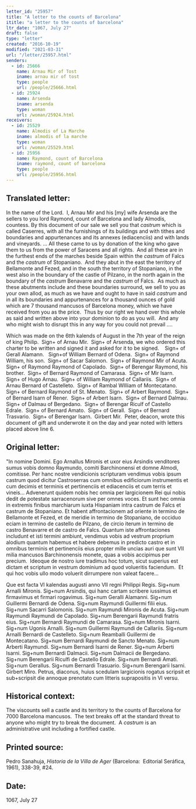 ```yaml
---
letter_id: "25957"
title: "A letter to the counts of Barcelona"
ititle: "a letter to the counts of barcelona"
ltr_date: "1067, July 27"
draft: false
type: "letter"
created: "2016-10-19"
modified: "2021-03-31"
url: "/letter/25957.html"
senders:
  - id: 25666
    name: Arnau Mir of Tost
    iname: arnau mir of tost
    type: people
    url: /people/25666.html
  - id: 25924
    name: Arsenda
    iname: arsenda
    type: woman
    url: /woman/25924.html
receivers:
  - id: 25529
    name: Almodis of La Marche
    iname: almodis of la marche
    type: woman
    url: /woman/25529.html
  - id: 25956
    name: Raymond, count of Barcelona
    iname: raymond, count of barcelona
    type: people
    url: /people/25956.html
---
```

<h2> Translated letter:</h2><p class="m94801656600299378gmail-msobodytext">In the name of the Lord.&nbsp; I, Arnau Mir and his [my] wife Arsenda are the sellers to you lord Raymond, count of Barcelona and lady Almodis, countess. By this document of our sale we sell you that <i>castrum </i>which is called Caserres, with all the furnishings of its buildings and with tithes and boundaries and appurtenances and its annexes (ediacenciis) and with lands and vineyards. ... All these came to us by donation of the king who gave them to us from the power of Saracens and all rights.&nbsp; And all these are in the furthest ends of the marches beside Spain within the <i>castrum</i> of Falcs and the <i>castrum</i> of Stopaniano.&nbsp; And they abut in the east the territory of Bellamonte and Fezed, and in the south the territory of Stopaniano, in the west also in the boundary of the castle of Pilzano, in the north again in the boundary of the <i>castrum</i> Benavarre and the <i>castrum</i> of Falcs.&nbsp; As much as these abutments include and these boundaries surround, we sell to you as your own allod, as much as we have and ought to have in said <i>castrum </i>and in all its boundaries and appurtenances for a thousand ounces of gold which are 7 thousand mancusos of Barcelona money, which we have received from you as the price.&nbsp; Thus by our right we hand over this whole as said and written above into your dominion to do as you will.&nbsp; And any who might wish to disrupt this in any way for you could not prevail ....</p><p class="m94801656600299378gmail-msobodytext">Which was made on the 6tth&nbsp;kalends of August in the 7th&nbsp;year of the reign of king Philip.&nbsp; Sign+ of Arnau Mir.&nbsp; Sign+ of Arsenda, we who ordered this charter to be written and signed it and asked for it to be signed.&nbsp; &nbsp;&nbsp;Sign+ of Gerall Alamann. &nbsp;&nbsp;Sign+of William Bernard of Odena.&nbsp; Sign+ of Raymond William, his son.&nbsp; Sign+ of Sacar Salomon.&nbsp; Sign+ of Raymond Mir of Acuta.&nbsp; Sign+ of Raymond Raymond of Capolado.&nbsp; Sign+ of Berengar Raymond, his brother.&nbsp; Sign+ of Bernard Raymond of Camarasa.&nbsp; Sign+ of Mir Isarn.&nbsp; Sign+ of Hugo Arnau.&nbsp; Sign+ of William Raymond of Callariis.&nbsp; Sign+ of Arnau Bernard of Castelleto.&nbsp; Sign+ of Rambal WIlliam of Montecatano.&nbsp; Sign+ of Bernard Raymond of St. Menato.&nbsp; Sign+ of Arbert Raymond.&nbsp; Sign+ of Bernard Isarn of Rener.&nbsp; Sign+ of Arbert Isarn.&nbsp; Sign+ of Bernard Dalmau.&nbsp; Sign+ of Dalmau of Bergedano.&nbsp; Sign+ of Berengar Riculf of Castello Edrale.&nbsp; Sign+ of Bernard Amato.&nbsp; Sign+ of Gerall.&nbsp; Sign+ of Bernard Trasvario.&nbsp; Sign+ of Berengar Isarn.&nbsp; Girbert Mir.&nbsp; Peter, deacon, wrote this document of gift and underwrote it on the day and year noted with letters placed above line 6.&nbsp;</p><h2 class="mt-4"> Original letter:</h2><p class="m94801656600299378gmail-msobodytext">"In nomine Domini. Ego Arnallus Mironis et uxor eius Arsindis venditores sumus vobis domno Raymundo, comiti Barchinonensi et domne Almodi, comitisse. Per hanc nostre vendicionis scripturam vendimus vobis ipsum castrum quod dicitur Castroserras cum omnibus edificiorum instrumentis et cum decimis et terminis et pertinenciis et ediacenciis et cum terris et vineis... Advenerunt quidem nobis hec omnia per largicionem Rei qui nobis dedit de potestate sarracenorum sive per omnes voces. Et sunt hec omnia in extremis finibus marchiarum iuxta Hispaniam intra castrum de Falcs et castrum de Stopaniano. Et habent affrontacionem ad oriente in termino de Bellamonte et Fezed, et de meridie in termino de Stopaniano, de occiduo eciam in termino de castello de Pilzano, de circio iterum in termino de castro Benavarre et de castro de Falcs. Quantum iste affrontaciones includunt et isti termini ambiunt, vendimus vobis ad vestrum proprium alodium quantum habemus et habere debemus in predicto castro et in omnibus terminis et pertinenciis eius propter mille uncias auri que sunt VII milia mancusos Barchinonensis monete, quas a vobis accipimus per precium.&nbsp; Ideoque de nostro iure tradimus hoc totum, sicut superius est dictam et scriptum in vestrum dominium ad quod volueritis faciendum.&nbsp; Et qui hoc vobis ullo modo voluerit dirrumpere non valeat facere…</p><p class="m94801656600299378gmail-msobodytext">Que est facta VI kalendas augusti anno VII regni Philippi Regis. Sig+num Arnalli Mironis. Sig+num Arsindis, qui hanc cartam scribere iussimus et firmavimus et firmari rogavimus. Sig+num Geralli Alamanni. Sig+num Guillermi Bernardi de Odena. Sig+num Raymundi Guillermi filii eius. Sig+num Sacarri Salomonis. Sig+num Raymundi Mironis de Acuta. Sig+num Raymundi Raymundi de Capolado. Sig+num Berengarii Raymundi fratris eius. Sig+num Bernardi Raymundi de Camarasa. Sig+num Mironis Isarni. Sig+num Ugonis Arnalli. Sig+num Guillermi Raymundi de Callariis. Sig+num Arnalli Bernardi de Castelleto. Sig+num Reamballi Guillermi de Montecatano. Sig+num Bernardi Raymundi de Sancto Menato. Sig+num Arberti Raymundi. Sig+num Bernardi Isarni de Rener. Sig+num Arberti Isarni. Sig+num Bernardi Dalmacii. Sig+num Dalmacii de Bergedano. Sig+num Berengarii Riculfi de Castello Edrale. Sig+num Bernardi Amati. Sig+num Gerallus. Sig+num Bernardi Trasuario. Sig+num Berengarii Isarni. Girbert Miro. Petrus, diaconus, huius scedulam largicionis rogatus scripsit et sub+scripsit die annoque prenotato cum litteris suprapositis in VI versu.</p><h2 class="mt-4"> Historical context:</h2><p class="m94801656600299378gmail-msobodytext">The viscounts sell a castle and its territory to the counts of Barcelona for 7000 Barcelona mancusos.&nbsp; The text breaks off at the standard threat to anyone who might try to break the document.&nbsp; A <i>castrum</i> is an administrative unit including a fortified castle.</p><h2 class="mt-4"> Printed source:</h2><p class="m94801656600299378gmail-msobodytext">Pedro Sanahuja, <i>Historia de la Villa de Ager</i> (Barcelona:&nbsp; Editorial Seráfica, 1961), 338-39, #24.</p><h2 class="mt-4"> Date:</h2>1067, July 27
